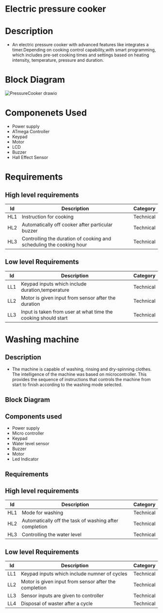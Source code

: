 
# Electric pressure cooker
# Description 
* An electric pressure cooker with advanced features like integrates a timer.Depending on cooking control capability,with smart programming, which
includes pre-set cooking times and settings based on heating intensity, temperature, pressure and duration.

# Block Diagram
![PressureCooker drawio](https://user-images.githubusercontent.com/46956641/154857368-41b5291c-adef-4f66-b62e-99390bf4935c.png)

# Componenets Used
* Power supply
* ATmega Controller
* Keypad
* Motor
* LCD
* Buzzer
* Hall Effect Sensor
# Requirements
## High level requirements
| Id | Description | Category | 
|----|-------------|---------|
|HL1|Instruction for cooking|Technical|
|HL2|Automatically off cooker after particular buzzer | Technical|
|HL3|Controlling the duration of cooking and scheduling the cooking hour |Technical|

## Low level Requirements
| Id | Description | Category |
|----|-------------|---------|
|LL1|Keypad inputs which include duration,temperature|Technical|
|LL2|Motor is given input from sensor after the duration|Technical|
|LL3|Input is taken from user at what time the cooking should start|Technical|


# Washing machine
## Description 
* The machine is capable of washing, rinsing and dry-spinning clothes. The intelligence of the machine was based on microcontroller. This provides the sequence of instructions that controls the machine from start to finish according to the washing mode selected.
## Block Diagram

## Components used
* Power supply
* Micro controller
* Keypad
* Water level sensor
* Buzzer
* Motor
* Led Indicator
## Requirements
## High level requirements 
| Id | Description | Category | 
|----|-------------|---------|
|HL1|Mode for washing|Technical|
|HL2|Automatically off the task of washing after completion| Technical|
|HL3|Controlling the water level |Technical|
## Low level Requirements
| Id | Description | Category |
|----|-------------|---------|
|LL1|Keypad inputs which include numner of cycles|Technical|
|LL2|Motor is given input from sensor after the completion|Technical|
|LL3|Sensor inputs are given to controller|Technical|
|LL4|Disposal of waster after a cycle|Technical|



